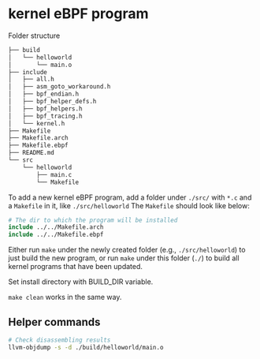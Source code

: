 # kernel eBPF program

Folder structure

```bash
├── build
│   └── helloworld
│       └── main.o
├── include
│   ├── all.h
│   ├── asm_goto_workaround.h
│   ├── bpf_endian.h
│   ├── bpf_helper_defs.h
│   ├── bpf_helpers.h
│   ├── bpf_tracing.h
│   └── kernel.h
├── Makefile
├── Makefile.arch
├── Makefile.ebpf
├── README.md
└── src
    └── helloworld
        ├── main.c
        └── Makefile
```

To add a new kernel eBPF program, add a folder under `./src/` with `*.c` and a `Makefile` in it, like `./src/helloworld`
The `Makefile` should look like below:

```Makefile
# The dir to which the program will be installed
include ../../Makefile.arch
include ../../Makefile.ebpf
```

Either run `make` under the newly created folder (e.g., `./src/helloworld`) to just build the new program,
or run `make` under this folder (`./`) to build all kernel programs that have been updated.

Set install directory with BUILD_DIR variable.

`make clean` works in the same way.

## Helper commands

```bash
# Check disassembling results
llvm-objdump -s -d ./build/helloworld/main.o
```
